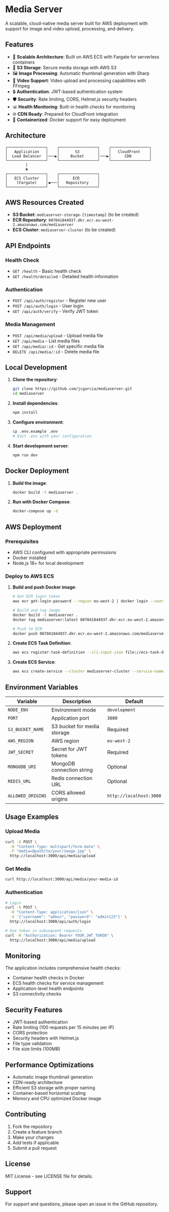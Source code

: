# Media Server

A scalable, cloud-native media server built for AWS deployment with support for image and video upload, processing, and delivery.

## Features

- 🚀 **Scalable Architecture**: Built on AWS ECS with Fargate for serverless containers
- 📁 **S3 Storage**: Secure media storage with AWS S3
- 🖼️ **Image Processing**: Automatic thumbnail generation with Sharp
- 🎥 **Video Support**: Video upload and processing capabilities with FFmpeg
- 🔒 **Authentication**: JWT-based authentication system
- 🛡️ **Security**: Rate limiting, CORS, Helmet.js security headers
- 📊 **Health Monitoring**: Built-in health checks for monitoring
- 🌐 **CDN Ready**: Prepared for CloudFront integration
- 🐳 **Containerized**: Docker support for easy deployment

## Architecture

```
┌─────────────────┐    ┌─────────────────┐    ┌─────────────────┐
│   Application   │    │       S3        │    │   CloudFront    │
│  Load Balancer  │───▶│     Bucket      │───▶│      CDN        │
└─────────────────┘    └─────────────────┘    └─────────────────┘
         │
         ▼
┌─────────────────┐    ┌─────────────────┐
│   ECS Cluster   │    │      ECR        │
│    (Fargate)    │◀───│   Repository    │
└─────────────────┘    └─────────────────┘
```

## AWS Resources Created

- **S3 Bucket**: `mediaserver-storage-[timestamp]` (to be created)
- **ECR Repository**: `007041844937.dkr.ecr.eu-west-2.amazonaws.com/mediaserver`
- **ECS Cluster**: `mediaserver-cluster` (to be created)

## API Endpoints

### Health Check
- `GET /health` - Basic health check
- `GET /health/detailed` - Detailed health information

### Authentication
- `POST /api/auth/register` - Register new user
- `POST /api/auth/login` - User login
- `GET /api/auth/verify` - Verify JWT token

### Media Management
- `POST /api/media/upload` - Upload media file
- `GET /api/media` - List media files
- `GET /api/media/:id` - Get specific media file
- `DELETE /api/media/:id` - Delete media file

## Local Development

1. **Clone the repository**:
   ```bash
   git clone https://github.com/jcgarcia/mediaserver.git
   cd mediaserver
   ```

2. **Install dependencies**:
   ```bash
   npm install
   ```

3. **Configure environment**:
   ```bash
   cp .env.example .env
   # Edit .env with your configuration
   ```

4. **Start development server**:
   ```bash
   npm run dev
   ```

## Docker Deployment

1. **Build the image**:
   ```bash
   docker build -t mediaserver .
   ```

2. **Run with Docker Compose**:
   ```bash
   docker-compose up -d
   ```

## AWS Deployment

### Prerequisites
- AWS CLI configured with appropriate permissions
- Docker installed
- Node.js 18+ for local development

### Deploy to AWS ECS

1. **Build and push Docker image**:
   ```bash
   # Get ECR login token
   aws ecr get-login-password --region eu-west-2 | docker login --username AWS --password-stdin 007041844937.dkr.ecr.eu-west-2.amazonaws.com

   # Build and tag image
   docker build -t mediaserver .
   docker tag mediaserver:latest 007041844937.dkr.ecr.eu-west-2.amazonaws.com/mediaserver:latest

   # Push to ECR
   docker push 007041844937.dkr.ecr.eu-west-2.amazonaws.com/mediaserver:latest
   ```

2. **Create ECS Task Definition**:
   ```bash
   aws ecs register-task-definition --cli-input-json file://ecs-task-definition.json
   ```

3. **Create ECS Service**:
   ```bash
   aws ecs create-service --cluster mediaserver-cluster --service-name mediaserver-service --task-definition mediaserver:1 --desired-count 2
   ```

## Environment Variables

| Variable | Description | Default |
|----------|-------------|---------|
| `NODE_ENV` | Environment mode | `development` |
| `PORT` | Application port | `3000` |
| `S3_BUCKET_NAME` | S3 bucket for media storage | Required |
| `AWS_REGION` | AWS region | `eu-west-2` |
| `JWT_SECRET` | Secret for JWT tokens | Required |
| `MONGODB_URI` | MongoDB connection string | Optional |
| `REDIS_URL` | Redis connection URL | Optional |
| `ALLOWED_ORIGINS` | CORS allowed origins | `http://localhost:3000` |

## Usage Examples

### Upload Media
```bash
curl -X POST \
  -H "Content-Type: multipart/form-data" \
  -F "media=@path/to/your/image.jpg" \
  http://localhost:3000/api/media/upload
```

### Get Media
```bash
curl http://localhost:3000/api/media/your-media-id
```

### Authentication
```bash
# Login
curl -X POST \
  -H "Content-Type: application/json" \
  -d '{"username": "admin", "password": "admin123"}' \
  http://localhost:3000/api/auth/login

# Use token in subsequent requests
curl -H "Authorization: Bearer YOUR_JWT_TOKEN" \
  http://localhost:3000/api/media/upload
```

## Monitoring

The application includes comprehensive health checks:

- Container health checks in Docker
- ECS health checks for service management
- Application-level health endpoints
- S3 connectivity checks

## Security Features

- JWT-based authentication
- Rate limiting (100 requests per 15 minutes per IP)
- CORS protection
- Security headers with Helmet.js
- File type validation
- File size limits (100MB)

## Performance Optimizations

- Automatic image thumbnail generation
- CDN-ready architecture
- Efficient S3 storage with proper naming
- Container-based horizontal scaling
- Memory and CPU optimized Docker image

## Contributing

1. Fork the repository
2. Create a feature branch
3. Make your changes
4. Add tests if applicable
5. Submit a pull request

## License

MIT License - see LICENSE file for details.

## Support

For support and questions, please open an issue in the GitHub repository.
